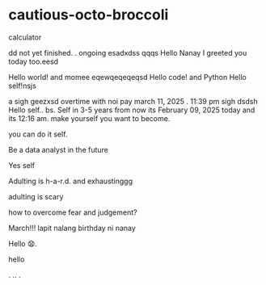 # cautious-octo-broccoli
calculator 

dd
not yet finished. .
ongoing
esadxdss
qqqs
Hello Nanay I greeted you today too.eesd

Hello world! and momee
eqewqeqeqeqsd
Hello code! and Python
Hello self!nsjs
 

a sigh geezxsd
overtime with noi pay march 11, 2025 . 11:39 pm sigh
dsdsh
Hello self..
bs.
Self in 3-5 years from now its February 09, 2025 today and its 12:16 am. make yourself you want to become.

you can do it self.

Be a data analyst in the future

Yes self

Adulting is h-a-r.d. and exhaustinggg

adulting is scary 

how to overcome fear and judgement?


March!!! lapit nalang birthday ni nanay

Hello 😧.

hello

. .. .
<!-- This will be a calculator not yet finish and its ongoing. 


Ongoing calculator program

octo octo

hello

hellooo

Feb 19, 2025 health link, city hall, baranggay hall at 1 pm police station
.

go forward 
